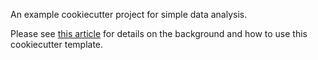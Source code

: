 An example cookiecutter project for simple data analysis.

Please see [this article](http://pbpython.com/notebook-process.html)
for details on the background and how to use this cookiecutter template.
